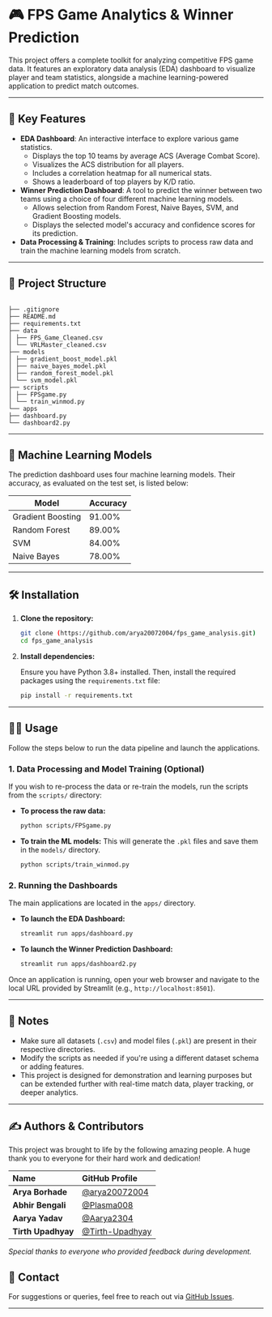 # 🎮 FPS Game Analytics & Winner Prediction

This project offers a complete toolkit for analyzing competitive FPS game data. It features an exploratory data analysis (EDA) dashboard to visualize player and team statistics, alongside a machine learning-powered application to predict match outcomes.

---

## 🚀 Key Features

- **EDA Dashboard**: An interactive interface to explore various game statistics.
  - Displays the top 10 teams by average ACS (Average Combat Score).
  - Visualizes the ACS distribution for all players.
  - Includes a correlation heatmap for all numerical stats.
  - Shows a leaderboard of top players by K/D ratio.
- **Winner Prediction Dashboard**: A tool to predict the winner between two teams using a choice of four different machine learning models.
  - Allows selection from Random Forest, Naive Bayes, SVM, and Gradient Boosting models.
  - Displays the selected model's accuracy and confidence scores for its prediction.
- **Data Processing & Training**: Includes scripts to process raw data and train the machine learning models from scratch.

---

## 📂 Project Structure

```

├── .gitignore
├── README.md
├── requirements.txt
├── data
│ ├── FPS_Game_Cleaned.csv
│ └── VRLMaster_cleaned.csv
├── models
│ ├── gradient_boost_model.pkl
│ ├── naive_bayes_model.pkl
│ ├── random_forest_model.pkl
│ └── svm_model.pkl
├── scripts
│ ├── FPSgame.py
│ └── train_winmod.py
└── apps
├── dashboard.py
└── dashboard2.py

```

---

## 🤖 Machine Learning Models

The prediction dashboard uses four machine learning models. Their accuracy, as evaluated on the test set, is listed below:

| Model              | Accuracy |
|-------------------|----------|
| Gradient Boosting | 91.00%   |
| Random Forest     | 89.00%   |
| SVM               | 84.00%   |
| Naive Bayes       | 78.00%   |

---

## 🛠️ Installation

1. **Clone the repository:**
   ```bash
   git clone (https://github.com/arya20072004/fps_game_analysis.git)
   cd fps_game_analysis
   ```

2. **Install dependencies:**

   Ensure you have Python 3.8+ installed. Then, install the required packages using the `requirements.txt` file:

   ```bash
   pip install -r requirements.txt
   ```

---

## 🏃‍♀️ Usage

Follow the steps below to run the data pipeline and launch the applications.

### 1. Data Processing and Model Training (Optional)

If you wish to re-process the data or re-train the models, run the scripts from the `scripts/` directory:

- **To process the raw data:**
  ```bash
  python scripts/FPSgame.py
  ```

- **To train the ML models:**
  This will generate the `.pkl` files and save them in the `models/` directory.

  ```bash
  python scripts/train_winmod.py
  ```

### 2. Running the Dashboards

The main applications are located in the `apps/` directory.

- **To launch the EDA Dashboard:**
  ```bash
  streamlit run apps/dashboard.py
  ```

- **To launch the Winner Prediction Dashboard:**
  ```bash
  streamlit run apps/dashboard2.py
  ```

Once an application is running, open your web browser and navigate to the local URL provided by Streamlit (e.g., `http://localhost:8501`).

---

## 📌 Notes

- Make sure all datasets (`.csv`) and model files (`.pkl`) are present in their respective directories.
- Modify the scripts as needed if you're using a different dataset schema or adding features.
- This project is designed for demonstration and learning purposes but can be extended further with real-time match data, player tracking, or deeper analytics.

---

## ✍️ Authors & Contributors

This project was brought to life by the following amazing people. A huge thank you to everyone for their hard work and dedication!

| Name           | GitHub Profile                              |
| :------------- | :------------------------------------------ | 
| **Arya Borhade** | [@arya20072004](https://github.com/arya20072004)        |
| **Abhir Bengali** | [@Plasma008](https://github.com/Plasma008)        |
| **Aarya Yadav** | [@Aarya2304](https://github.com/Aarya2304)        |
| **Tirth Upadhyay** | [@Tirth-Upadhyay](https://github.com/Tirth-Upadhyay)      |

_Special thanks to everyone who provided feedback during development._

## 📧 Contact

For suggestions or queries, feel free to reach out via [GitHub Issues](https://github.com/your-username/your-repo-name/issues).

---
